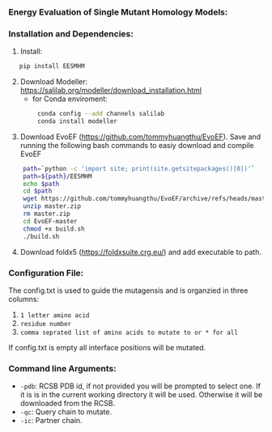### Energy Evaluation of Single Mutant Homology Models:

### Installation and Dependencies:
1. Install:
```sh
   pip install EESMHM
```
2. Download Modeller: https://salilab.org/modeller/download_installation.html
    * for Conda enviroment:
```sh 
        conda config --add channels salilab
        conda install modeller
```
3. Download EvoEF (https://github.com/tommyhuangthu/EvoEF). Save and running the following bash commands to easiy download and compile EvoEF  
```sh
	path=`python -c 'import site; print(site.getsitepackages()[0])'`
	path=${path}/EESMHM
	echo $path
	cd $path
	wget https://github.com/tommyhuangthu/EvoEF/archive/refs/heads/master.zip
	unzip master.zip
	rm master.zip
	cd EvoEF-master
	chmod +x build.sh
	./build.sh
```

4. Download foldx5 (https://foldxsuite.crg.eu/) and add executable to path.


### Configuration File:
The config.txt is used to guide the mutagensis and is organzied in three columns:
1) `1 letter amino acid` 
2) `residue number`
3) `comma seprated list of amino acids to mutate to or * for all`

If config.txt is empty all interface positions will be mutated.  

### Command line Arguments:
* `-pdb`: RCSB PDB id, if not provided you will be prompted to select one. If it is is in the current working directory it will be used. Otherwise it will be downloaded from the RCSB.
* `-qc`: Query chain to mutate.
* `-ic`: Partner chain.
